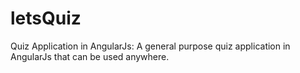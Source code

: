 # letsQuiz
Quiz Application in AngularJs: A general purpose quiz application in AngularJs that can be used anywhere.

